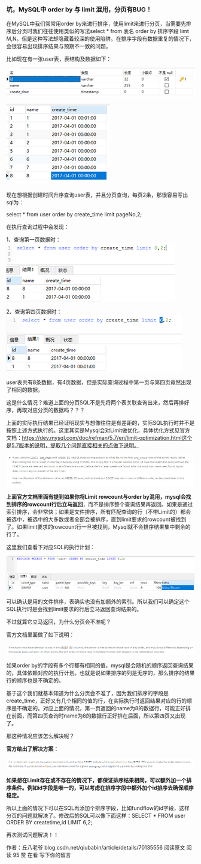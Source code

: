 ### 坑，MySQL中 order by 与 limit 混用，分页有BUG！

在MySQL中我们常常用order by来进行排序，使用limit来进行分页，当需要先排序后分页时我们往往使用类似的写法select * from 表名 order by 排序字段 limt M,N。但是这种写法却隐藏着较深的使用陷阱。在排序字段有数据重复的情况下，会很容易出现排序结果与预期不一致的问题。

比如现在有一张user表，表结构及数据如下：

![img.png](坑，Mysql%20中%20order%20by%20与%20limit%20混用，分页有%20Bug！/img.png)

![img_1.png](坑，Mysql%20中%20order%20by%20与%20limit%20混用，分页有%20Bug！/img_1.png)

现在想根据创建时间升序查询user表，并且分页查询，每页2条，那很容易写出sql为：

select * from user order by create_time limit pageNo,2;

在执行查询过程中会发现：

1、查询第一页数据时：
![img_2.png](坑，Mysql%20中%20order%20by%20与%20limit%20混用，分页有%20Bug！/img_2.png)

2、查询第四页数据时：
![img_3.png](坑，Mysql%20中%20order%20by%20与%20limit%20混用，分页有%20Bug！/img_3.png)

user表共有8条数据，有4页数据，但是实际查询过程中第一页与第四页竟然出现了相同的数据。

这是什么情况？难道上面的分页SQL不是先将两个表关联查询出来，然后再排好序，再取对应分页的数据吗？？？

上面的实际执行结果已经证明现实与想像往往是有差距的，实际SQL执行时并不是按照上述方式执行的。这里其实是Mysql会对Limit做优化，具体优化方式见官方文档：https://dev.mysql.com/doc/refman/5.7/en/limit-optimization.html这个是5.7版本的说明，提取几个问题直接相关的点做下说明。

![img_4.png](坑，Mysql%20中%20order%20by%20与%20limit%20混用，分页有%20Bug！/img_4.png)

**上面官方文档里面有提到如果你将Limit rowcount与order by混用，mysql会找到排序的rowcount行后立马返回**，而不是排序整个查询结果再返回。如果是通过索引排序，会非常快；如果是文件排序，所有匹配查询的行（不带Limit的）都会被选中，被选中的大多数或者全部会被排序，直到limit要求的rowcount被找到了。如果limit要求的rowcount行一旦被找到，Mysql就不会排序结果集中剩余的行了。

这里我们查看下对应SQL的执行计划：

![img_5.png](坑，Mysql%20中%20order%20by%20与%20limit%20混用，分页有%20Bug！/img_5.png)

可以确认是用的文件排序，表确实也没有加额外的索引。所以我们可以确定这个SQL执行时是会找到limit要求的行后立马返回查询结果的。

不过就算它立马返回，为什么分页会不准呢？

官方文档里面做了如下说明：

![img_6.png](坑，Mysql%20中%20order%20by%20与%20limit%20混用，分页有%20Bug！/img_6.png)

如果order by的字段有多个行都有相同的值，mysql是会随机的顺序返回查询结果的，具体依赖对应的执行计划。也就是说如果排序的列是无序的，那么排序的结果行的顺序也是不确定的。

基于这个我们就基本知道为什么分页会不准了，因为我们排序的字段是create_time，正好又有几个相同的值的行，在实际执行时返回结果对应的行的顺序是不确定的。对应上面的情况，第一页返回的name为8的数据行，可能正好排在前面，而第四页查询时name为8的数据行正好排在后面，所以第四页又出现了。

那这种情况应该怎么解决呢？

**官方给出了解决方案：**

![img_7.png](坑，Mysql%20中%20order%20by%20与%20limit%20混用，分页有%20Bug！/img_7.png)

**如果想在Limit存在或不存在的情况下，都保证排序结果相同，可以额外加一个排序条件。例如id字段是唯一的，可以考虑在排序字段中额外加个id排序去确保顺序稳定。**

所以上面的情况下可以在SQL再添加个排序字段，比如fundflow的id字段，这样分页的问题就解决了。修改后的SQL可以像下面这样：SELECT * FROM user ORDER BY createtime,id LIMIT 6,2;

再次测试问题解决！！

作者：丘八老爷
blog.csdn.net/qiubabin/article/details/70135556
阅读原文
阅读 95
赞
在看
写下你的留言
